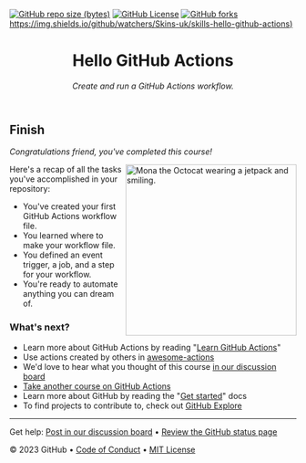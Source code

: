 [![GitHub repo size (bytes)](https://img.shields.io/github/languages/code-size/skins-uk/skills-hello-github-actions)](https://github.com/skins-uk/skills-hello-github-actions)
[![GitHub License](https://img.shields.io/github/license/skins-uk/skills-hello-github-actions)](https://github.com/skins-uk/skills-hello-github-actions)
[![GitHub forks](https://img.shields.io/github/forks/Skins-uk/skills-hello-github-actions)](https://github.com/skins-uk/skills-hello-github-actions)
[https://img.shields.io/github/watchers/Skins-uk/skills-hello-github-actions)](https://github.com/skins-uk/skills-hello-github-actions)
<header>

# Hello GitHub Actions

_Create and run a GitHub Actions workflow._

</header>

## Finish

_Congratulations friend, you've completed this course!_

<img src=https://octodex.github.com/images/jetpacktocat.png alt="Mona the Octocat wearing a jetpack and smiling." width=300 align=right>

Here's a recap of all the tasks you've accomplished in your repository:

- You've created your first GitHub Actions workflow file.
- You learned where to make your workflow file.
- You defined an event trigger, a job, and a step for your workflow.
- You're ready to automate anything you can dream of.

### What's next?

- Learn more about GitHub Actions by reading "[Learn GitHub Actions](https://docs.github.com/actions/learn-github-actions)"
- Use actions created by others in [awesome-actions](https://github.com/sdras/awesome-actions)
- We'd love to hear what you thought of this course [in our discussion board](https://github.com/orgs/skills/discussions/categories/hello-github-actions)
- [Take another course on GitHub Actions](https://skills.github.com/#automate-workflows-with-github-actions)
- Learn more about GitHub by reading the "[Get started](https://docs.github.com/get-started)" docs
- To find projects to contribute to, check out [GitHub Explore](https://github.com/explore)

<footer>

---

Get help: [Post in our discussion board](https://github.com/orgs/skills/discussions/categories/hello-github-actions) &bull; [Review the GitHub status page](https://www.githubstatus.com/)

&copy; 2023 GitHub &bull; [Code of Conduct](https://www.contributor-covenant.org/version/2/1/code_of_conduct/code_of_conduct.md) &bull; [MIT License](https://gh.io/mit)

</footer>
